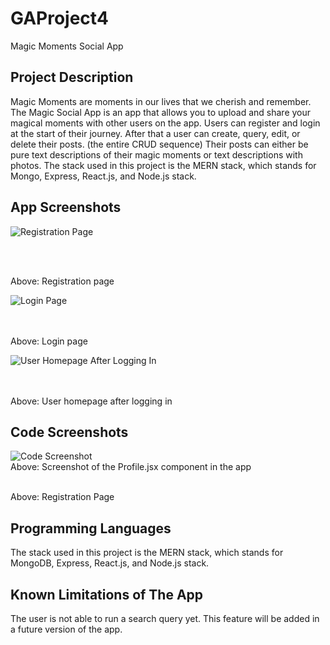 # GAProject4
Magic Moments Social App

## Project Description

Magic Moments are moments in our lives that we cherish and remember.
The Magic Social App is an app that allows you to upload and share your magical moments with other users on the app.
Users can register and login at the start of their journey.
After that a user can create, query, edit, or delete their posts. (the entire CRUD sequence)
Their posts can either be pure text descriptions of their magic moments or text descriptions with photos.
The stack used in this project is the MERN stack, which stands for Mongo, Express, React.js, and Node.js stack.

## App Screenshots

![Registration Page](https://i.ibb.co/smfDkMp/pj4-screenie-register.jpg) <br />

<br /> <br />

Above: Registration page


![Login Page](https://i.ibb.co/jVX7QBT/pj4-screenie-login.jpg) <br />

<br /> <br />
Above: Login page
   

![User Homepage After Logging In](https://i.ibb.co/crtQpsp/pj4-screenie1.jpg) <br />

<br /> <br />
Above: User homepage after logging in 


## Code Screenshots

![Code Screenshot](https://i.ibb.co/kH8smxR/pj4-screenie-codes.jpg) <br />
Above: Screenshot of the Profile.jsx component in the app
<br /> <br />

Above: Registration Page

## Programming Languages

The stack used in this project is the MERN stack, which stands for MongoDB, Express, React.js, and Node.js stack.

## Known Limitations of The App

The user is not able to run a search query yet. This feature will be added in a future version of the app.
 
